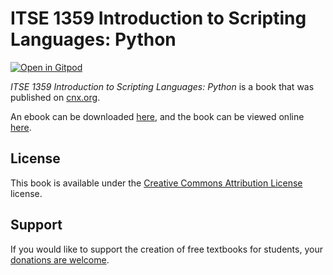 # ITSE 1359 Introduction to Scripting Languages: Python

[![Open in Gitpod](https://gitpod.io/button/open-in-gitpod.svg)](https://gitpod.io/from-referrer/)

_ITSE 1359 Introduction to Scripting Languages: Python_ is a book that was published on [cnx.org](https://cnx.org/).

An ebook can be downloaded [here](https://github.com/cnx-user-books/cnxbook-itse-1359-introduction-to-scripting-languages-python/releases/latest), and the book can be viewed online [here](https://github.com/cnx-user-books/cnxbook-itse-1359-introduction-to-scripting-languages-python/releases/latest).

## License
This book is available under the [Creative Commons Attribution License](./LICENSE) license.

## Support
If you would like to support the creation of free textbooks for students, your [donations are welcome](https://riceconnect.rice.edu/donation/support-openstax-banner).
